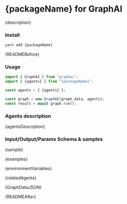 
# {packageName} for GraphAI

{description}

### Install

```sh
yarn add {packageName}
```

{READMEBefore}
### Usage

```typescript
import { GraphAI } from "graphai";
import { {agents} } from "{packageName}";

const agents = { {agents} };

const graph = new GraphAI(graph_data, agents);
const result = await graph.run();
```

### Agents description
{agentsDescription}

### Input/Output/Params Schema & samples
{sample}

{examples}

{environmentVariables}

{relatedAgents}

{GraphDataJSON}

{READMEAfter}

